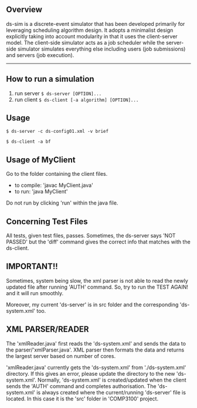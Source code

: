 
## Overview
ds-sim is a discrete-event simulator that has been developed primarily for leveraging scheduling algorithm design. It adopts a minimalist design explicitly taking into account modularity in that it uses the client-server model. The client-side simulator acts as a job scheduler while the server-side simulator simulates everything else including users (job submissions) and servers (job execution).

---
## How to run a simulation
1. run server `$ ds-server [OPTION]...`
2. run client `$ ds-client [-a algorithm] [OPTION]...`

## Usage
`$ ds-server -c ds-config01.xml -v brief`

`$ ds-client -a bf`

## Usage of MyClient
Go to the folder containing the client files.

- to compile: 'javac MyClient.java'
- to run: 'java MyClient'

Do not run by clicking 'run' within the java file.

## Concerning Test Files
All tests, given test files, passes. Sometimes, the ds-server says 'NOT PASSED' but the 'diff' command gives the correct info that matches with the ds-client.

## IMPORTANT!!
Sometimes, system being slow, the xml parser is not able to read the newly updated file after running 'AUTH' command. So, try to run the TEST AGAIN! and it will run smoothly.

Moreover, my current 'ds-server' is in src folder and the corresponding 'ds-system.xml' too.

## XML PARSER/READER
The 'xmlReader.java' first reads the 'ds-system.xml' and sends the data to the parser/'xmlParser.java'. XML parser then formats the data and returns the largest server based on number of cores. 

'xmlReader.java' currently gets the 'ds-system.xml' from './ds-system.xml' directory. If this gives an error, please update the directory to the new 'ds-system.xml'. Normally, 'ds-system.xml' is created/updated when the client sends the 'AUTH' command and completes authorisation. The 'ds-system.xml' is always created where the current/running 'ds-server' file is located. In this case it is the 'src' folder in 'COMP3100' project.